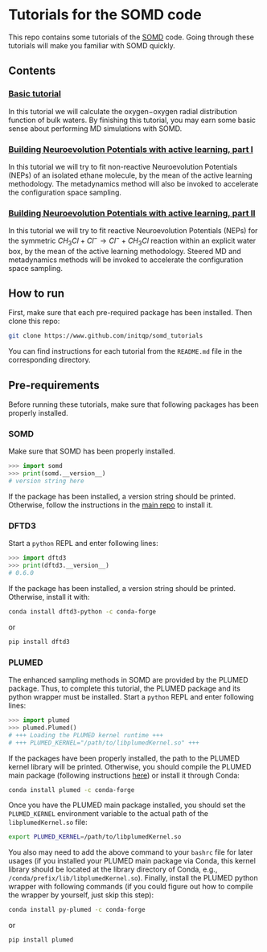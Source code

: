 # Tutorials for the SOMD code

This repo contains some tutorials of the [SOMD](https://github.com/initqp/somd)
code. Going through these tutorials will make you familiar with SOMD quickly.

## Contents
### [Basic tutorial](./1.basic/README.md)
In this tutorial we will calculate the oxygen−oxygen radial distribution
function of bulk waters. By finishing this tutorial, you may earn some basic
sense about performing MD simulations with SOMD.

### [Building Neuroevolution Potentials with active learning, part I](./2.active_learning_1/README.md)
In this tutorial we will try to fit non-reactive Neuroevolution Potentials
(NEPs) of an isolated ethane molecule, by the mean of the active learning
methodology. The metadynamics method will also be invoked to accelerate
the configuration space sampling.

### [Building Neuroevolution Potentials with active learning, part II](./3.active_learning_2/README.md)
In this tutorial we will try to fit reactive Neuroevolution Potentials
(NEPs) for the symmetric $CH_3Cl + Cl^- \rightarrow Cl^- + CH_3Cl$ reaction
within an explicit water box, by the mean of the active learning methodology.
Steered MD and metadynamics methods will be invoked to accelerate the
configuration space sampling.

## How to run
First, make sure that each pre-required package has been installed. Then clone
this repo:
```bash
git clone https://www.github.com/initqp/somd_tutorials
```
You can find instructions for each tutorial from the `README.md` file in the
corresponding directory.

## Pre-requirements
Before running these tutorials, make sure that following packages has been
properly installed.

### SOMD
Make sure that SOMD has been properly installed.
```python
>>> import somd
>>> print(somd.__version__)
# version string here
```
If the package has been installed, a version string should be printed.
Otherwise, follow the instructions in the
[main repo](https://www.github.com/initqp/somd) to install it.

### DFTD3
Start a `python` REPL and enter following lines:
```python
>>> import dftd3
>>> print(dftd3.__version__)
# 0.6.0
```
If the package has been installed, a version string should be printed.
Otherwise, install it with:
```bash
conda install dftd3-python -c conda-forge
```
or
```bash
pip install dftd3
```

### PLUMED
The enhanced sampling methods in SOMD are provided by the PLUMED package. Thus,
to complete this tutorial, the PLUMED package and its python wrapper must be
installed. Start a `python` REPL and enter following lines:
```python
>>> import plumed
>>> plumed.Plumed()
# +++ Loading the PLUMED kernel runtime +++
# +++ PLUMED_KERNEL="/path/to/libplumedKernel.so" +++
```
If the packages have been properly installed, the path to the PLUMED kernel
library will be printed. Otherwise, you should compile the PLUMED main package
(following instructions
[here](https://www.plumed.org/doc-v2.8/user-doc/html/_installation.html))
or install it through Conda:
```bash
conda install plumed -c conda-forge
```
Once you have the PLUMED main package installed, you should set the
`PLUMED_KERNEL` environment variable to the actual path of the
`libplumedKernel.so` file:
```bash
export PLUMED_KERNEL=/path/to/libplumedKernel.so
```
You also may need to add the above command to your `bashrc` file for later
usages (if you installed your PLUMED main package via Conda, this kernel
library should be located at the library directory of Conda, e.g.,
`/conda/prefix/lib/libplumedKernel.so`). Finally, install the PLUMED python
wrapper with following commands (if you could figure out how to compile the
wrapper by yourself, just skip this step):
```bash
conda install py-plumed -c conda-forge
```
or
```bash
pip install plumed
```
